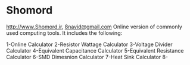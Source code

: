 # Shomord 
http://www.Shomord.ir,    8navid@gmail.com
Online version of commonly used computing tools.
It includes the following:

1-Online Calculator
2-Resistor Wattage Calculator 
3-Voltage Divider Calculator
4-Equivalent Capacitance Calculator
5-Equivalent Resistance Calculator
6-SMD Dimesnion Calculator
7-Heat Sink Calculator
8-

